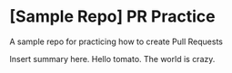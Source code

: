 # [Sample Repo] PR Practice
A sample repo for practicing how to create Pull Requests

Insert summary here. Hello tomato. The world is crazy.